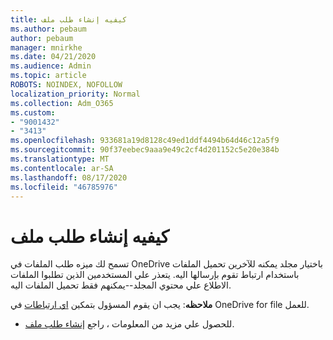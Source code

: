 ```yaml
---
title: كيفيه إنشاء طلب ملف
ms.author: pebaum
author: pebaum
manager: mnirkhe
ms.date: 04/21/2020
ms.audience: Admin
ms.topic: article
ROBOTS: NOINDEX, NOFOLLOW
localization_priority: Normal
ms.collection: Adm_O365
ms.custom:
- "9001432"
- "3413"
ms.openlocfilehash: 933681a19d8128c49ed1ddf4494b64d46c12a5f9
ms.sourcegitcommit: 90f37eebec9aaa9e49c2cf4d201152c5e20e384b
ms.translationtype: MT
ms.contentlocale: ar-SA
ms.lasthandoff: 08/17/2020
ms.locfileid: "46785976"
---
```

# <a name="how-to-create-a-file-request"></a>كيفيه إنشاء طلب ملف

تسمح لك ميزه طلب الملفات في OneDrive باختيار مجلد يمكنه للآخرين تحميل الملفات باستخدام ارتباط تقوم بإرسالها اليه. يتعذر علي المستخدمين الذين تطلبوا الملفات الاطلاع علي محتوي المجلد--يمكنهم فقط تحميل الملفات اليه.

**ملاحظه**: يجب ان يقوم المسؤول بتمكين [اي ارتباطات](https://docs.microsoft.com/sharepoint/turn-external-sharing-on-or-off) في OneDrive for file للعمل.

- للحصول علي مزيد من المعلومات ، راجع [إنشاء طلب ملف](https://support.office.com/article/create-a-file-request-f54aa7f8-2589-4421-b351-d415fc3b83af).
